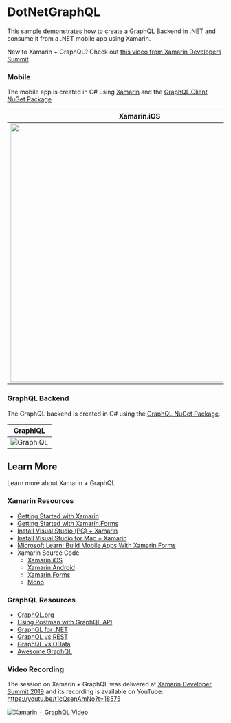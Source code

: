 # DotNetGraphQL
This sample demonstrates how to create a GraphQL Backend in .NET and consume it from a .NET mobile app using Xamarin.

New to Xamarin + GraphQL? Check out [this video from Xamarin Developers Summit](#videorecording).

### Mobile
The mobile app is created in C# using [Xamarin](https://docs.microsoft.com/xamarin/cross-platform/?WT.mc_id=DotNetGraphQL-github-bramin) and the [GraphQL.Client NuGet Package](https://www.nuget.org/packages/GraphQL.Client/) 

| Xamarin.iOS | Xamarin.Android |
| ----------- | --------------- |
| <img src="https://user-images.githubusercontent.com/13558917/67914056-44b04600-fb4c-11e9-98ee-9d7ecb1bbc65.png" height="600"> | <img src="https://user-images.githubusercontent.com/13558917/67915040-16803580-fb4f-11e9-80c2-ae91a25f4e7b.png" height="550"> | 

### GraphQL Backend
The GraphQL backend is created in C# using the [GraphQL NuGet Package](https://www.nuget.org/packages/GraphQL/).

| GraphiQL |
| -------- |
| ![GraphiQL](https://user-images.githubusercontent.com/13558917/67914743-3a8f4700-fb4e-11e9-936d-320dfdd5d874.png) |

## Learn More

Learn more about Xamarin + GraphQL

### Xamarin Resources

- [Getting Started with Xamarin](https://docs.microsoft.com/xamarin/cross-platform/?WT.mc_id=DotNetGraphQL-github-bramin)
- [Getting Started with Xamarin.Forms](https://docs.microsoft.com/xamarin/xamarin-forms?WT.mc_id=DotNetGraphQL-github-bramin)
- [Install Visual Studio (PC) + Xamarin](https://docs.microsoft.com/xamarin/get-started/installation/windows?WT.mc_id=DotNetGraphQL-github-bramin)
- [Install Visual Studio for Mac + Xamarin](https://docs.microsoft.com/visualstudio/mac/installation?view=vsmac-2019&WT.mc_id=DotNetGraphQL-github-bramin)
- [Microsoft Learn: Build Mobile Apps With Xamarin.Forms](https://docs.microsoft.com/learn/paths/build-mobile-apps-with-xamarin-forms?WT.mc_id=DotNetGraphQL-github-bramin)
- Xamarin Source Code
    - [Xamarin.iOS](https://github.com/xamarin/xamarin-macios)
    - [Xamarin.Android](https://github.com/xamarin/xamarin-android)
    - [Xamarin.Forms](https://github.com/xamarin/Xamarin.Forms)
    - [Mono](https://github.com/mono/mono)
    
### GraphQL Resources

- [GraphQL.org](https://graphql.org/)
- [Using Postman with GraphQL API](https://www.codetraveler.io/2019/01/12/how-to-use-postman-with-a-graphql-api/)
- [GraphQL for .NET](https://github.com/graphql-dotnet/graphql-dotnet)
- [GraphQL vs REST](https://philsturgeon.uk/api/2017/01/24/graphql-vs-rest-overview/)
- [GraphQL vs OData](https://jeffhandley.com/2018-09-13/graphql-is-not-odata)
- [Awesome GraphQL](https://github.com/chentsulin/awesome-graphql)

### Video Recording
The session on Xamarin + GraphQL was delivered at [Xamarin Developer Summit 2019](https://www.codetraveler.io/xamdevsummit-graphql/) and its recording is available on YouTube: https://youtu.be/t1cQsenAmNo?t=18575

[![Xamarin + GraphQL Video](https://user-images.githubusercontent.com/13558917/61256668-6a8f1780-a722-11e9-97ad-8188ec6eab8f.png)](https://youtu.be/t1cQsenAmNo?t=18575)
